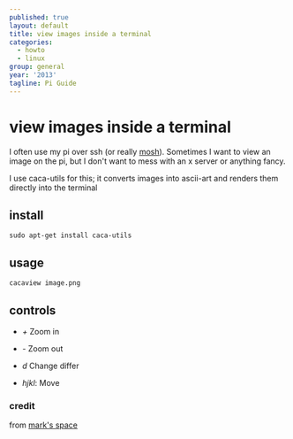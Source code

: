 ```yaml
---
published: true
layout: default
title: view images inside a terminal
categories:
  - howto
  - linux
group: general
year: '2013'
tagline: Pi Guide
---
```



# view images inside a terminal

I often use my pi over ssh (or really [mosh](/mosh-tmux)). Sometimes I want to view an image on the pi, but I don't want to mess with an x server or anything fancy.

I use caca-utils for this; it converts images into ascii-art and renders them directly into the terminal

## install

	sudo apt-get install caca-utils

## usage

	cacaview image.png

## controls

*	*+* Zoom in

*	*-* Zoom out

*	*d* Change differ

*	*hjkl*: Move

### credit

from [mark's space](http://marks-space.com/2012/12/03/view-images-as-ascii-in-the-terminal-on-a-raspberry-pi/)
